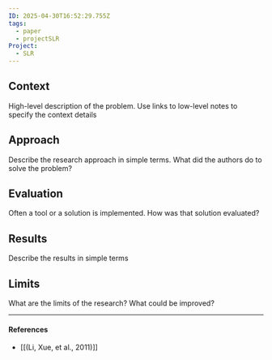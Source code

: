 ```yaml
---
ID: 2025-04-30T16:52:29.755Z
tags:
  - paper
  - projectSLR
Project:
  - SLR
---
```

## Context

High-level description of the problem. Use links to low-level notes to specify the context details

## Approach

Describe the research approach in simple terms. What did the authors do to solve the problem?

## Evaluation

Often a tool or a solution is implemented. How was that solution evaluated?

## Results

Describe the results in simple terms

## Limits

What are the limits of the research? What could be improved?

---
#### References
- [[(Li, Xue, et al., 2011)]]
